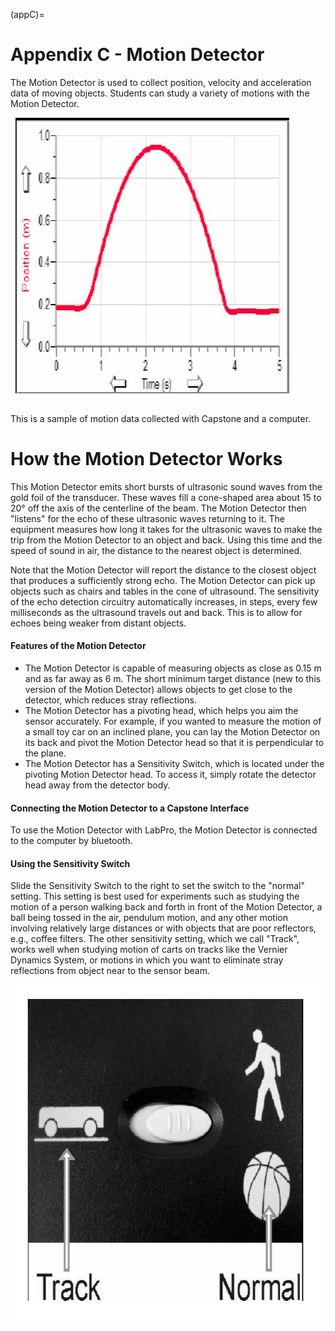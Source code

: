 (appC)=
# Appendix C - Motion Detector

The Motion Detector is used to collect position, velocity and acceleration data of moving objects. Students can study a variety of motions with the Motion Detector.

![](../figures/_page_84_Figure_2.jpeg)

This is a sample of motion data collected with Capstone and a computer.

# How the Motion Detector Works

This Motion Detector emits short bursts of ultrasonic sound waves from the gold foil of the transducer. These waves fill a cone-shaped area about 15 to 20° off the axis of the centerline of the beam. The Motion Detector then "listens" for the echo of these ultrasonic waves returning to it. The equipment measures how long it takes for the ultrasonic waves to make the trip from the Motion Detector to an object and back. Using this time and the speed of sound in air, the distance to the nearest object is determined.

Note that the Motion Detector will report the distance to the closest object that produces a sufficiently strong echo. The Motion Detector can pick up objects such as chairs and tables in the cone of ultrasound. The sensitivity of the echo detection circuitry automatically increases, in steps, every few milliseconds as the ultrasound travels out and back. This is to allow for echoes being weaker from distant objects.

#### Features of the Motion Detector

- The Motion Detector is capable of measuring objects as close as 0.15 m and as far away as 6 m. The short minimum target distance (new to this version of the Motion Detector) allows objects to get close to the detector, which reduces stray reflections.
- The Motion Detector has a pivoting head, which helps you aim the sensor accurately. For example, if you wanted to measure the motion of a small toy car on an inclined plane, you can lay the Motion Detector on its back and pivot the Motion Detector head so that it is perpendicular to the plane.
- The Motion Detector has a Sensitivity Switch, which is located under the pivoting Motion Detector head. To access it, simply rotate the detector head away from the detector body.

#### Connecting the Motion Detector to a Capstone Interface

To use the Motion Detector with LabPro, the Motion Detector is connected to the computer by bluetooth. 

#### Using the Sensitivity Switch

Slide the Sensitivity Switch to the right to set the switch to the "normal" setting. This setting is best used for experiments such as studying the motion of a person walking back and forth in front of the Motion Detector, a ball being tossed in the air, pendulum motion, and any other motion involving relatively large distances or with objects that are poor reflectors, e.g., coffee filters. The other sensitivity setting, which we call "Track", works well when studying motion of carts on tracks like the Vernier Dynamics System, or motions in which you want to eliminate stray reflections from object near to the sensor beam.

![](../figures/_page_85_Picture_1.jpeg)
